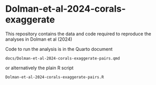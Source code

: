 
<!-- README.md is generated from README.Rmd. Please edit that file -->

# Dolman-et-al-2024-corals-exaggerate

This repository contains the data and code required to reproduce the
analyses in Dolman et al (2024)

Code to run the analysis is in the Quarto document

`docs/Dolman-et-al-2024-corals-exaggerate-pairs.qmd`

or alternatively the plain R script

`Dolman-et-al-2024-corals-exaggerate-pairs.R`
